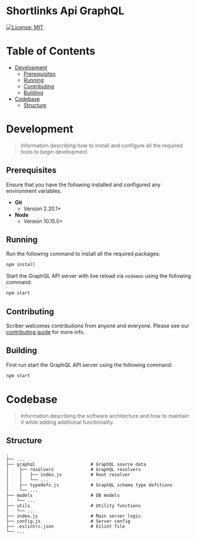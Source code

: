 # Shortlinks Api GraphQL
[![License: MIT](https://img.shields.io/badge/License-MIT-yellow.svg)](/LICENSE.md)

# Table of Contents
* [Development](#development)
    * [Prerequisites](#Prerequisites)
    * [Running](#running)
    * [Contributing](#contributing)
    * [Building](#building)
* [Codebase](#codebase)
    * [Structure](#structure)

# Development
> Information describing how to install and configure all the required tools to begin development.

## Prerequisites
Ensure that you have the following installed and configured any environment variables.

- **Git**
    - Version 2.20.1+
- **Node**
    - Version 10.15.0+

## Running
Run the following command to install all the required packages:
```bash
npm install
```

Start the GraphQL API server with live reload via `nodemon` using the following command:
```bash
npm start
```

## Contributing
Scriber welcomes contributions from anyone and everyone. Please see our [contributing guide](/CONTRIBUTING.md) for more info.

## Building
First run start the GraphQL API server using the following command:
```bash
npm start
```

# Codebase
> Information describing the software architecture and how to maintain it while adding additional functionality.

## Structure
    .
    ├── ...
    ├── graphql                     # GraphQL source data
    │    ├── resolvers              # GraphQL resolvers
    │    │   ├── index.js           # Root resolver
    │    │   └── ...
    │    ├── typedefs.js            # GraphQL schema type defitions
    │    └── ...
    ├── models                      # DB models
    │   └── ...
    ├── utils                       # Utility functions
    │   └── ...
    ├── index.js                    # Main server logic
    ├── config.js                   # Server config
    ├── .eslintrc.json              # Eslint file
    └── ...
